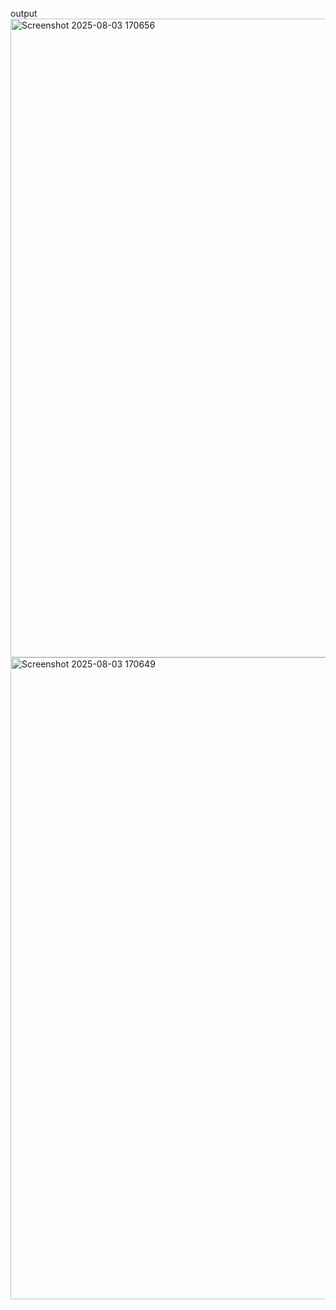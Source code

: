 output
<img width="1919" height="1022" alt="Screenshot 2025-08-03 170656" src="https://github.com/user-attachments/assets/1495f8cc-eff8-4cb3-ae00-375bff28b93a" />
<img width="1919" height="1027" alt="Screenshot 2025-08-03 170649" src="https://github.com/user-attachments/assets/b1ab4db6-51cd-4794-b496-1de0753dd0fb" />

